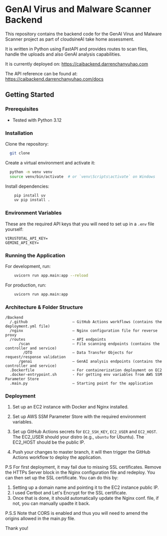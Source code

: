 # GenAI Virus and Malware Scanner Backend

This repository contains the backend code for the GenAI Virus and Malware Scanner project as part of cloudsineAI take home assessment.

It is written in Python using FastAPI and provides routes to scan files, handle the uploads and also GenAI analysis capabilities.

It is currently deployed on: https://caibackend.darrenchanyuhao.com

The API reference can be found at: https://caibackend.darrenchanyuhao.com/docs

## Getting Started

### Prerequisites

- Tested with Python 3.12

### Installation

Clone the repository:

```bash
  git clone
````

Create a virtual environment and activate it:

```bash
  python -m venv venv
  source venv/bin/activate  # or `venv\Scripts\activate` on Windows
```

Install dependencies:

```bash
    pip install uv
    uv pip install .
```
### Environment Variables

These are the required API keys that you will need to set up in a `.env` file yourself:

```dotenv
VIRUSTOTAL_API_KEY=
GEMINI_API_KEY=
```

### Running the Application

For development, run:

```bash
    uvicorn run app.main:app --reload
```

For production, run:
```bash
    uvicorn run app.main:app
```

### Architecture & Folder Structure

```
/Backend
  /.github                    – GitHub Actions workflows (contains the deployment.yml file)
  /nginx                      – Nginx configuration file for reverse proxy
  /routes                     – API endpoints
      /scan                   – File scanning endpoints (contains the controller and service)
        /DTO                  – Data Transfer Objects for request/response validation
      /genai                  – GenAI analysis endpoints (contains the controller and service)
  .Dockerfile                 – For containerization deployment on EC2
  .docker-entrypoint.sh       - For getting env variables from AWS SSM Parameter Store
  .main.py                    – Starting point for the application
```

### Deployment

1. Set up an EC2 instance with Docker and Nginx installed.

2. Set up AWS SSM Parameter Store with the required environment variables.

3. Set up GitHub Actions secrets for `EC2_SSH_KEY`, `EC2_USER` and `EC2_HOST`. The EC2_USER should your distro (e.g., `ubuntu` for Ubuntu). The EC2_HOST should be the public IP.

4. Push your changes to master branch, it will then trigger the GitHub Actions workflow to deploy the application.

P.S For first deployment, it may fail due to missing SSL certificates. Remove the HTTPs Server block in the Nginx configuration file and redeploy.
You can then set up the SSL certificate. You can do this by:

1. Setting up a domain name and pointing it to the EC2 instance public IP.
2. I used Certbot and Let's Encrypt for the SSL certificate.
3. Once that is done, it should automatically update the Nginx conf. file, if not, you can manually upadte it back.

P.S.S Note that CORS is enabled and thus you will need to amend the origins allowed in the main.py file.

Thank you!

